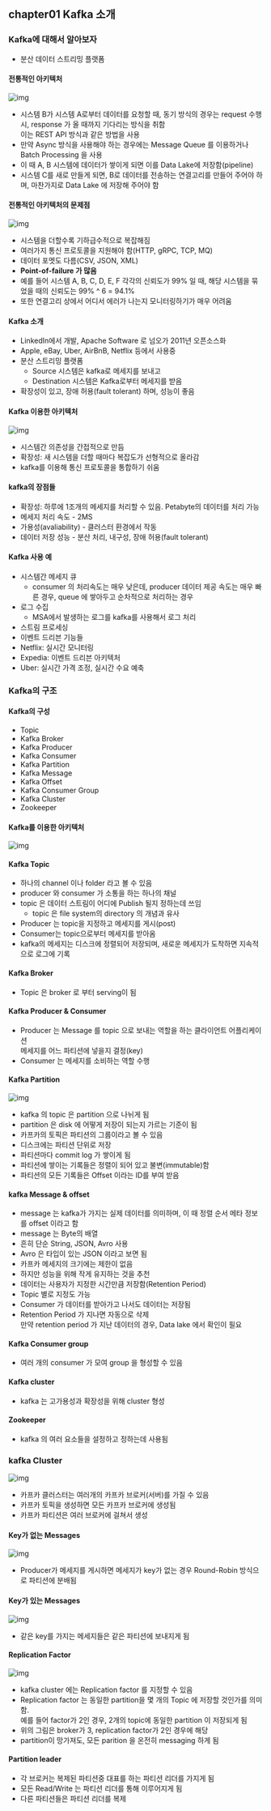 ## chapter01 Kafka 소개
### Kafka에 대해서 알아보자
- 분산 데이터 스트리밍 플랫폼

#### 전통적인 아키텍처
![img](https://github.com/koni114/TIL/blob/master/Data-Engineering/fastcampus/img/DE_27.png)

- 시스템 B가 시스템 A로부터 데이터를 요청할 때, 동기 방식의 경우는 request 수행 시, response 가 올 때까지 기다리는 방식을 취함  
  이는 REST API 방식과 같은 방법을 사용
- 만약 Async 방식을 사용해야 하는 경우에는 Message Queue 를 이용하거나 Batch Processing 을 사용
- 이 때 A, B 시스템에 데이터가 쌓이게 되면 이를 Data Lake에 저장함(pipeline)
- 시스템 C를 새로 만들게 되면, B로 데이터를 전송하는 연결고리를 만들어 주어야 하며, 마찬가지로 Data Lake 에 저장해 주어야 함

#### 전통적인 아키텍처의 문제점
![img](https://github.com/koni114/TIL/blob/master/Data-Engineering/fastcampus/img/DE_28.png)

- 시스템을 더할수록 기하급수적으로 복잡해짐
- 여러가지 통신 프로토콜을 지원해야 함(HTTP, gRPC, TCP, MQ)
- 데이터 포멧도 다름(CSV, JSON, XML)
- <b>Point-of-failure 가 많음</b>
- 예를 들어 시스템 A, B, C, D, E, F 각각의 신뢰도가 99% 일 때, 해당 시스템을 묶었을 때의 신뢰도는 99% ^ 6 = 94.1%
- 또한 연결고리 상에서 어디서 에러가 나는지 모니터링하기가 매우 어려움

#### Kafka 소개
- LinkedIn에서 개발, Apache Software 로 넘오가 2011년 오픈소스화
- Apple, eBay, Uber, AirBnB, Netflix 등에서 사용중
- 분산 스트리밍 플랫폼
  - Source 시스템은 kafka로 메세지를 보내고
  - Destination 시스템은 Kafka로부터 메세지를 받음 
- 확장성이 있고, 장애 허용(fault tolerant) 하며, 성능이 좋음  

#### Kafka 이용한 아키텍처
![img](https://github.com/koni114/TIL/blob/master/Data-Engineering/fastcampus/img/DE_29.png)
- 시스템간 의존성을 간접적으로 만듬
- 확장성: 새 시스템을 더할 때마다 복잡도가 선형적으로 올라감
- kafka를 이용해 통신 프로토콜을 통합하기 쉬움

#### kafka의 장점들
- 확장성: 하루에 1조개의 메세지를 처리할 수 있음. Petabyte의 데이터를 처리 가능
- 메세지 처리 속도 - 2MS
- 가용성(avaliability) - 클러스터 환경에서 작동
- 데이터 저장 성능 - 분산 처리, 내구성, 장애 허용(fault tolerant)

#### Kafka 사용 예
- 시스템간 메세지 큐
  - consumer 의 처리속도는 매우 낮은데, producer 데이터 제공 속도는 매우 빠른 경우, 
    queue 에 쌓아두고 순차적으로 처리하는 경우
- 로그 수집
  - MSA에서 발생하는 로그를 kafka를 사용해서 로그 처리 
- 스트림 프로세싱 
- 이벤트 드리븐 기능들
- Netflix: 실시간 모니터링
- Expedia: 이벤트 드리븐 아키텍처
- Uber: 실시간 가격 조정, 실시간 수요 예축

### Kafka의 구조
#### Kafka의 구성
- Topic
- Kafka Broker
- Kafka Producer
- Kafka Consumer
- Kafka Partition
- Kafka Message
- Kafka Offset
- Kafka Consumer Group
- Kafka Cluster
- Zookeeper

#### Kafka를 이용한 아키텍처
![img](https://github.com/koni114/TIL/blob/master/Data-Engineering/fastcampus/img/DE_30.png)

#### Kafka Topic
- 하나의 channel 이나 folder 라고 볼 수 있음
- producer 와 consumer 가 소통을 하는 하나의 채널
- topic 은 데이터 스트림이 어디에 Publish 될지 정하는데 쓰임
  - topic 은 file system의 directory 의 개념과 유사 
- Producer 는 topic을 지정하고 메세지를 게시(post)
- Consumer는 topic으로부터 메세지를 받아옴
- kafka의 메세지는 디스크에 정렬되어 저장되며, 새로운 메세지가 도착하면 지속적으로 로그에 기록

#### Kafka Broker
- Topic 은 broker 로 부터 serving이 됨

#### Kafka Producer & Consumer
- Producer 는 Message 를 topic 으로 보내는 역할을 하는 클라이언트 어플리케이션   
  메세지를 어느 파티션에 넣을지 결정(key)
- Consumer 는 메세지를 소비하는 역할 수행
  

#### Kafka Partition
![img](https://github.com/koni114/TIL/blob/master/Data-Engineering/fastcampus/img/DE_31.png)

- kafka 의 topic 은 partition 으로 나뉘게 됨
- partition 은 disk 에 어떻게 저장이 되는지 가르는 기준이 됨
- 카프카의 토픽은 파티션의 그룹이라고 볼 수 있음
- 디스크에는 파티션 단위로 저장
- 파티션마다 commit log 가 쌓이게 됨
- 파티션에 쌓이는 기록들은 정렬이 되어 있고 불변(immutable)함
- 파티션의 모든 기록들은 Offset 이라는 ID를 부여 받음

#### kafka Message & offset
- message 는 kafka가 가지는 실제 데이터를 의미하며, 이 때 정렬 순서 메타 정보를 offset 이라고 함
- message 는 Byte의 배열
- 흔히 단순 String, JSON, Avro 사용
- Avro 은 타입이 있는 JSON 이라고 보면 됨 
- 카프카 메세지의 크기에는 제한이 없음
- 하지만 성능을 위해 작게 유지하는 것을 추천
- 데이터는 사용자가 지정한 시간만큼 저장함(Retention Period)
- Topic 별로 지정도 가능
- Consumer 가 데이터를 받아가고 나서도 데이터는 저장됨
- Retention Period 가 지나면 자동으로 삭제  
  만약 retention period 가 지난 데이터의 경우, Data lake 에서 확인이 필요 

#### Kafka Consumer group
- 여러 개의 consumer 가 모여 group 을 형성할 수 있음

#### Kafka cluster
- kafka 는 고가용성과 확장성을 위해 cluster 형성

#### Zookeeper
- kafka 의 여러 요소들을 설정하고 정하는데 사용됨

### kafka Cluster
![img](https://github.com/koni114/TIL/blob/master/Data-Engineering/fastcampus/img/DE_32.png)

- 카프카 클러스터는 여러개의 카프카 브로커(서버)를 가질 수 있음
- 카프카 토픽을 생성하면 모든 카프카 브로커에 생성됨
- 카프카 파티션은 여러 브로커에 걸쳐서 생성

#### Key가 없는 Messages
![img](https://github.com/koni114/TIL/blob/master/Data-Engineering/fastcampus/img/DE_33.png)

- Producer가 메세지를 게시하면 메세지가 key가 없는 경우 Round-Robin 방식으로 파티션에 분배됨
 
#### Key가 있는 Messages
![img](https://github.com/koni114/TIL/blob/master/Data-Engineering/fastcampus/img/DE_34.png)

- 같은 key를 가지는 메세지들은 같은 파티션에 보내지게 됨

#### Replication Factor
![img](https://github.com/koni114/TIL/blob/master/Data-Engineering/fastcampus/img/DE_35.png)

- kafka cluster 에는 Replication factor 를 지정할 수 있음
- Replication factor 는 동일한 partition을 몇 개의 Topic 에 저장할 것인가를 의미함.   
  예를 들어 factor가 2인 경우, 2개의 topic에 동일한 partition 이 저장되게 됨
- 위의 그림은 broker가 3, replication factor가 2인 경우에 해당 
- partition이 망가져도, 모든 parition 을 온전히 messaging 하게 됨

#### Partition leader
- 각 브로커는 복제된 파티션중 대표를 하는 파티션 리더를 가지게 됨
- 모든 Read/Write 는 파티션 리더를 통해 이루어지게 됨
- 다른 파티션들은 파티션 리더를 복제


